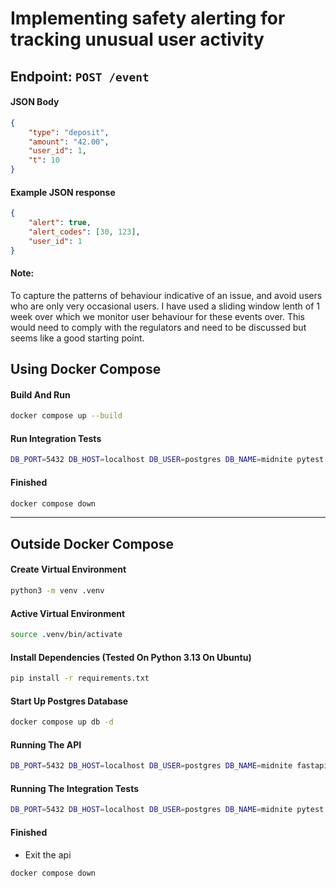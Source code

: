 # Implementing safety alerting for tracking unusual user activity

## Endpoint: `POST /event`

#### JSON Body 
```json
{
	"type": "deposit",
	"amount": "42.00",
	"user_id": 1,
	"t": 10
}
```
#### Example JSON response
```json
{
	"alert": true,
	"alert_codes": [30, 123],
	"user_id": 1
}
```

#### Note:
To capture the patterns of behaviour indicative of an issue, and avoid users who are only very occasional users. 
I have used a sliding window lenth of 1 week over which we monitor user behaviour for these events over. 
This would need to comply with the regulators and need to be discussed but seems like a good starting point.


## Using Docker Compose
#### Build And Run
```bash
docker compose up --build
```

#### Run Integration Tests
```bash
DB_PORT=5432 DB_HOST=localhost DB_USER=postgres DB_NAME=midnite pytest
```

#### Finished
```bash
docker compose down
```

-----------------------------------------------------

## Outside Docker Compose
#### Create Virtual Environment
```bash
python3 -m venv .venv
```

#### Active Virtual Environment
```bash
source .venv/bin/activate
```

#### Install Dependencies (Tested On Python 3.13 On Ubuntu)
```bash
pip install -r requirements.txt
```

#### Start Up Postgres Database
```bash
docker compose up db -d
```

#### Running The API
```bash
DB_PORT=5432 DB_HOST=localhost DB_USER=postgres DB_NAME=midnite fastapi dev main.py
```

#### Running The Integration Tests
```bash
DB_PORT=5432 DB_HOST=localhost DB_USER=postgres DB_NAME=midnite pytest
```

#### Finished
- Exit the api
```bash
docker compose down
```
